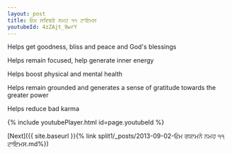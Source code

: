 ```yaml
---
layout: post
title: ਓਮ ਸਵਿਥਰੇ ਨਮਹ ੧੧ ਟਾਇਮਸ
youtubeId: 4zZAjt_9wrY
---
```

 
 
Helps get goodness, bliss and peace and God's blessings
 
Helps remain focused, help generate inner energy 
 
Helps boost physical and mental health 
 
Helps remain grounded and generates a sense of gratitude towards the greater power 
 
Helps reduce bad karma
 
 
 
 


{% include youtubePlayer.html id=page.youtubeId %}
 
[Next]({{ site.baseurl }}{% link  split1/_posts/2013-09-02-ਓਮ ਰਯਾਮਨੇ ਨਮਹ ੧੧ ਟਾਇਮਸ.md%})
 

